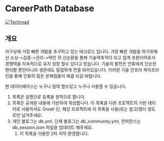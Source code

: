 # CareerPath Database

[![Techroad](https://shields.io/badge/Techroad-blue?logo=appveyor)](https://community.techroad.io)

## 개요

지구상에 가장 빠른 개발을 추구하고 있는 테크로드 입니다. 
가장 빠른 개발을 하기위해선 소싱->검증->관리->락인 의 선순환을 통해 기술력축적이 되고 업계 프론티어로서 경쟁력을 지속적으로 유지 성장 할수 있다고 믿습니다.
기술의 발전은 인류에게 단순한 편리함 뿐만아니라 생존에도 밀접하게 연결 되어있습니다. 이러한 기술 인프라 파이프라인을 통해 인류의 많은 문제점들이 해결 되길 바랍니다.

현 데이터베이스는 누구나 참여 할수있고 누구나 사용할 수 있습니다. 

1. 목록은 실명으로 등록을 원칙으로 합니다. 
1. 목록은 공개된 내용에 기반하여 작성합니다. 이 목록을 다른 프로젝트의 기반 데이터로 사용하셔도 Great! 단, 해당 프로젝트에 이 목록을 사용(또는 참고)했다 정도로만 남겨주세요.
1. 개인 블로그는 db.yml, 단체 블로그는 db_community.yml, 컨퍼런스는 db_session.json 파일을 업데이트 해주세요.
    1. 이 목록을 이용한 2차 저작 환영합니다.

